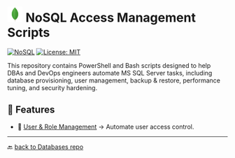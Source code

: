 # <img src="../../Assets/pics/MongoDB.svg" width="35" alt="NoSQL management scripts"> NoSQL Access Management Scripts

[![NoSQL](https://img.shields.io/badge/MongoDb-607078?style=flat&logo=mongodb&logoColor=green&logoSize=auto&labelColor=black)](https://www.debian.org/)
[![License: MIT](https://img.shields.io/badge/License-MIT-green.svg)](https://opensource.org/licenses/MIT)

This repository contains PowerShell and Bash scripts designed to help DBAs and DevOps engineers automate MS SQL Server tasks, including database provisioning, user management, backup & restore, performance tuning, and security hardening.

## 🚀 Features

- 📂 [User & Role Management](./UAC/) → Automate user access control.

---

🔙 [back to Databases repo](../)
